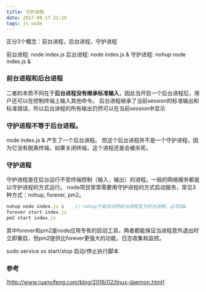 ```yaml
---
title: 守护进程
date: 2017-08-17 21:25
tags: js node
---
```


区分3个概念：前台进程，后台进程，守护进程

前台进程: node index.js
后台进程: node index.js &
守护进程: nohup node index.js & 

### 前台进程和后台进程
二者的本质不同在于**后台进程没有继承标准输入**，因此当开启一个后台进程后，用户还可以在控制终端上输入其他命令。
后台进程继承了当前session的标准输出和标准错误，所以后台进程的所有输出仍然可以在当前session中显示

### 守护进程不等于后台进程。
node index.js & 产生了一个后台进程。
但这个后台进程并不是一个守护进程，因为它没有脱离终端，如果关闭终端，这个进程还是会被杀死。


### 守护进程
守护进程是在后台运行不受终端控制（输入，输出）的进程。一般的网络服务都是以守护进程的方式运行。
node项目常常需要用守护进程的方式启动服务，常见3种方式：nohup, forever, pm2。
```javascript
nohup node index.js &    // nohup不能自动把前台进程变为后台进程，必须加&
forever start index.js
pm2 start index.js
```
其中forever和pm2是node应用专有的启动工具，两者都能保证当进程意外退出时立即重启，但pm2提供比forever更强大的功能，日志收集和监控。

sudo service xx start/stop 启动/停止执行脚本

### 参考
[http://www.ruanyifeng.com/blog/2016/02/linux-daemon.html]